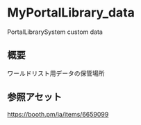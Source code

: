 # MyPortalLibrary_data

PortalLibrarySystem custom data

## 概要

ワールドリスト用データの保管場所

## 参照アセット

https://booth.pm/ja/items/6659099
